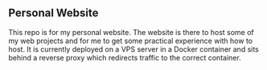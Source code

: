 ## Personal Website
This repo is for my personal website. The website is there to host some of my web projects and for me to get some practical experience with how to host. It is currently deployed on a VPS server in a Docker container and sits behind a reverse proxy which redirects traffic to the correct container.